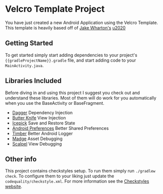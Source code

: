 # Velcro Template Project

You have just created a new Android Application using the Velcro Template. This template is heavily
based off of [Jake Wharton's](//jakewharton.com) [u2020](//github.com/JakeWharton/u2020)

## Getting Started

To get started simply start adding dependencies to your project's `{{gradleProjectName}}.gradle`
file, and start adding code to your `MainActivity.java`.

## Libraries Included

Before diving in and using this project I suggest you check out and understand these libraries. Most
of them will do work for you automatically when you use the BaseActivity or BaseFragment.

* [Dagger](//github.com/square/dagger) Dependency Injection
* [Butter Knife](//github.com/JakeWharton/butterknife) View Injection
* [Icepick](//github.com/frankiesardo/icepick) Save and Restore State
* [Android Preferences](//github.com/InkApplications/android-preferences) Better Shared Preferences
* [Timber](//github.com/JakeWharton/timber) Better Android Logger
* [Madge](//github.com/JakeWharton/madge) Asset Debugging
* [Scalpel](//github.com/JakeWharton/scalpel) View Debugging

## Other info

This project contains checkstyles setup. To run them simply run `./gradlew check`. To configure them
to your liking just update the `codequality/checkstyle.xml`. For more information see the
[Checkstyles website](//checkstyle.sourceforge.net/).
